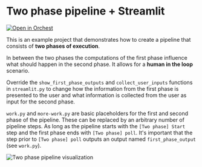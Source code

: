 # Two phase pipeline + Streamlit

[![Open in Orchest](https://github.com/orchest/orchest-examples/raw/main/imgs/open_in_orchest.svg)](https://cloud.orchest.io/?import_url=https://github.com/ricklamers/two-phase-pipeline-streamlit/)

This is an example project that demonstrates how to create a pipeline that consists of **two phases of execution**.

In between the two phases the computations of the first phase influence what should happen in the second phase. It allows for a **human in the loop** scenario.

Override the `show_first_phase_outputs` and `collect_user_inputs` functions in `streamlit.py` to change how the information from the first phase is presented to the user and what information is collected from the user as input for the second phase.

`work.py` and `more-work.py` are basic placeholders for the first and second phase of the pipeline. These can be replaced by an arbitrary number of pipeline steps. As long as the pipeline starts with the `[Two phase] Start` step and the first phase ends with `[Two phase] poll`. It's important that the step prior to `[Two phase] poll` outputs an output named `first_phase_output` (see `work.py`).

![Two phase pipeline visualization](https://pviz.orchest.io/?pipeline=https://github.com/ricklamers/two-phase-pipeline-streamlit/blob/main/main.orchest)
